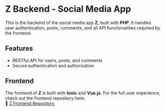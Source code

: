 # Z Backend - Social Media App

This is the backend of the social media app **Z**, built with **PHP**. It handles user authentication, posts, comments, and all API functionalities required by the frontend.

## Features

- RESTful API for users, posts, and comments  
- Secure authentication and authorization  

## Frontend

The frontend of **Z** is built with **Ionic** and **Vue.js**. For the full user experience, check out the frontend repository here:  
🔗 [Z Frontend Repository](https://github.com/SirAmonte/Z-Frontend)
